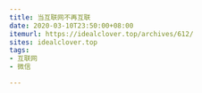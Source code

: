 ```yaml
---
title: 当互联网不再互联
date: 2020-03-10T23:50:00+08:00
itemurl: https://idealclover.top/archives/612/
sites: idealclover.top
tags:
- 互联网
- 微信

---
```

